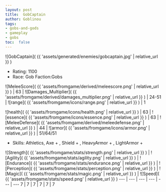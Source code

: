 ```yaml
---
layout: post
title:  GobCaptain
author: Goblinou
tags:
- gobs-and-gods
- gameplay
- gobs
toc:  false
---
```


![GobCaptain]( {{ 'assets/generated/enemies/gobcaptain.jpg' | relative_url }} )
- Rating: 1100
- Race: Gob  Faction:Gobs

![MeleeScore]( {{ 'assets/fromgame/derived/meleescore.png' | relative_url }} ) | 63 | ![Damages_Multiplier]( {{ 'assets/fromgame/derived/damages_multiplier.png' | relative_url }} ) | 24-51 | ![range]( {{ 'assets/fromgame/icons/range.png' | relative_url }} ) | 1


![health]( {{ 'assets/fromgame/icons/health.png' | relative_url }} ) | 63 | ![essence]( {{ 'assets/fromgame/icons/essence.png' | relative_url }} ) | 63 | ![MeleeDefense]( {{ 'assets/fromgame/derived/meleedefense.png' | relative_url }} ) | 44 | ![armor]( {{ 'assets/fromgame/icons/armor.png' | relative_url }} ) | 51/64/51

* Skills: Athletics, Axe + , Shield + , HeavyArmor + , LightArmor + 

![Strength]( {{ 'assets/fromgame/stats/strength.png' | relative_url }} ) | ![Agility]( {{ 'assets/fromgame/stats/agility.png' | relative_url }} ) | ![Endurance]( {{ 'assets/fromgame/stats/endurance.png' | relative_url }} ) | ![Perception]( {{ 'assets/fromgame/stats/perception.png' | relative_url }} ) | ![Magic]( {{ 'assets/fromgame/stats/magic.png' | relative_url }} ) | ![Speed]( {{ 'assets/fromgame/stats/speed.png' | relative_url }} )
--- | --- | --- | --- | --- | ---
7 | 7 | 7 | 7 | 7 | 7
